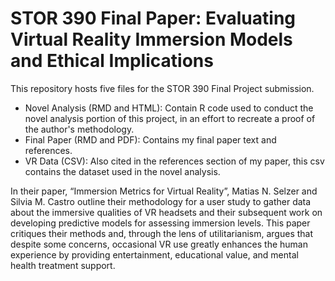 # STOR 390 Final Paper: Evaluating Virtual Reality Immersion Models and Ethical Implications

This repository hosts five files for the STOR 390 Final Project submission.
- Novel Analysis (RMD and HTML): Contain R code used to conduct the novel analysis portion of this project, in an effort to recreate a proof of the author's methodology.
- Final Paper (RMD and PDF): Contains my final paper text and references.
- VR Data (CSV): Also cited in the references section of my paper, this csv contains the dataset used in the novel analysis.

In their paper, “Immersion Metrics for Virtual Reality”, Matias N. Selzer and Silvia M. Castro outline their methodology for a user study to gather data about the immersive qualities of VR headsets and their subsequent work on developing predictive models for assessing immersion levels. This paper critiques their methods and, through the lens of utilitarianism, argues that despite some concerns, occasional VR use greatly enhances the human experience by providing entertainment, educational value, and mental health treatment support.
